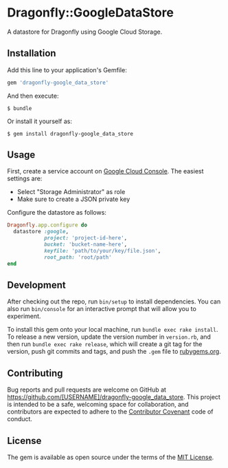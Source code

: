 # Dragonfly::GoogleDataStore

A datastore for Dragonfly using Google Cloud Storage.

## Installation

Add this line to your application's Gemfile:

```ruby
gem 'dragonfly-google_data_store'
```

And then execute:

    $ bundle

Or install it yourself as:

    $ gem install dragonfly-google_data_store

## Usage

First, create a service account on [Google Cloud Console](https://console.cloud.google.com/iam-admin/serviceaccounts/).
The easiest settings are:
* Select "Storage Administrator" as role
* Make sure to create a JSON private key

Configure the datastore as follows:

```ruby
Dragonfly.app.configure do
  datastore :google,
            project: 'project-id-here',
            bucket: 'bucket-name-here',
            keyfile: 'path/to/your/key/file.json',
            root_path: 'root/path'
end
```

## Development

After checking out the repo, run `bin/setup` to install dependencies. You can also run `bin/console` for an interactive prompt that will allow you to experiment.

To install this gem onto your local machine, run `bundle exec rake install`. To release a new version, update the version number in `version.rb`, and then run `bundle exec rake release`, which will create a git tag for the version, push git commits and tags, and push the `.gem` file to [rubygems.org](https://rubygems.org).

## Contributing

Bug reports and pull requests are welcome on GitHub at https://github.com/[USERNAME]/dragonfly-google_data_store. This project is intended to be a safe, welcoming space for collaboration, and contributors are expected to adhere to the [Contributor Covenant](http://contributor-covenant.org) code of conduct.


## License

The gem is available as open source under the terms of the [MIT License](http://opensource.org/licenses/MIT).
